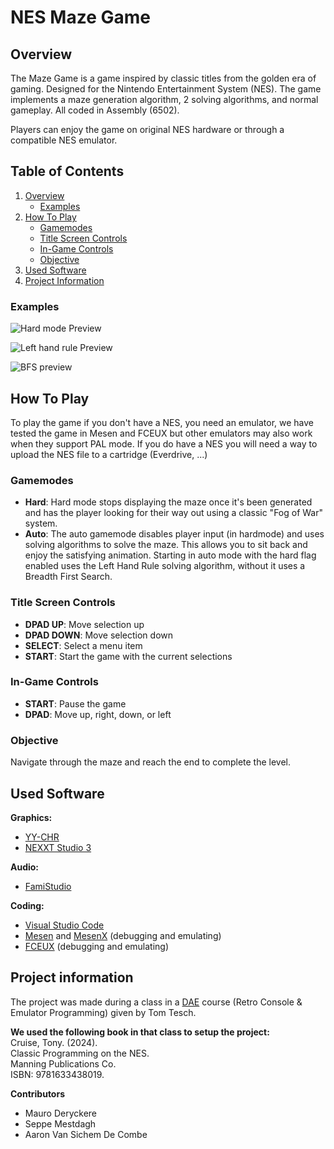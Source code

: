 # NES Maze Game

## Overview

The Maze Game is a game inspired by classic titles from the golden era of gaming. Designed for the Nintendo Entertainment System (NES). The game implements a maze generation algorithm, 2 solving algorithms, and normal gameplay. All coded in Assembly (6502).

Players can enjoy the game on original NES hardware or through a compatible NES emulator.

## Table of Contents
1. [Overview](#overview)
   - [Examples](#examples)
3. [How To Play](#how-to-play)
   - [Gamemodes](#gamemodes) 
   - [Title Screen Controls](#title-screen-controls)
   - [In-Game Controls](#in-game-controls)  
   - [Objective](#objective)  
4. [Used Software](#used-software)
5. [Project Information](#project-information)  

### Examples
![Hard mode Preview](https://i.imgur.com/pNOemNL.gif)

![Left hand rule Preview](https://i.imgur.com/JGBPhWV.gif)

![BFS preview](https://i.imgur.com/7YKKN9l.gif)

## How To Play

To play the game if you don't have a NES, you need an emulator, we have tested the game in Mesen and FCEUX but other emulators may also work when they support PAL mode. If you do have a NES you will need a way to upload the NES file to a cartridge (Everdrive, ...)

### Gamemodes

- **Hard**: Hard mode stops displaying the maze once it's been generated and has the player looking for their way out using a classic "Fog of War" system.
- **Auto**: The auto gamemode disables player input (in hardmode) and uses solving algorithms to solve the maze. This allows you to sit back and enjoy the satisfying animation. Starting in auto mode with the hard flag enabled uses the Left Hand Rule solving algorithm, without it uses a Breadth First Search.

### Title Screen Controls

- **DPAD UP**: Move selection up
- **DPAD DOWN**: Move selection down
- **SELECT**: Select a menu item
- **START**: Start the game with the current selections

### In-Game Controls

- **START**: Pause the game
- **DPAD**: Move up, right, down, or left

### Objective

Navigate through the maze and reach the end to complete the level.

## Used Software
**Graphics:**
- [YY-CHR](https://wiki.vg-resource.com/YY-CHR)
- [NEXXT Studio 3](https://frankengraphics.itch.io/nexxt)

**Audio:**
- [FamiStudio](https://famistudio.org/)

**Coding:**
- [Visual Studio Code](https://code.visualstudio.com/)
- [Mesen](https://www.mesen.ca/) and [MesenX](https://github.com/NovaSquirrel/Mesen-X) (debugging and emulating)
- [FCEUX](https://fceux.com/web/home.html) (debugging and emulating)

## Project information

The project was made during a class in a [DAE](https://www.digitalartsandentertainment.be/page/31/Game+Development) course (Retro Console & Emulator Programming) given by Tom Tesch.

**We used the following book in that class to setup the project:** </br>
Cruise, Tony. (2024). </br>
Classic Programming on the NES. </br>
Manning Publications Co.</br>
ISBN: 9781633438019.

**Contributors**
- Mauro Deryckere
- Seppe Mestdagh
- Aaron Van Sichem De Combe
